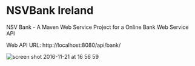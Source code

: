 # NSVBank Ireland
NSV Bank - A Maven Web Service Project for a Online Bank Web Service API

Web API URL: http://localhost:8080/api/bank/

![screen shot 2016-11-21 at 16 56 59](https://cloud.githubusercontent.com/assets/5924811/20492256/f34972c0-b00b-11e6-83e9-e13cb83260ad.png)
